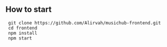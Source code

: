 ## How to start

```
 git clone https://github.com/Alirvah/musichub-frontend.git
 cd frontend
 npm install
 npm start
```
